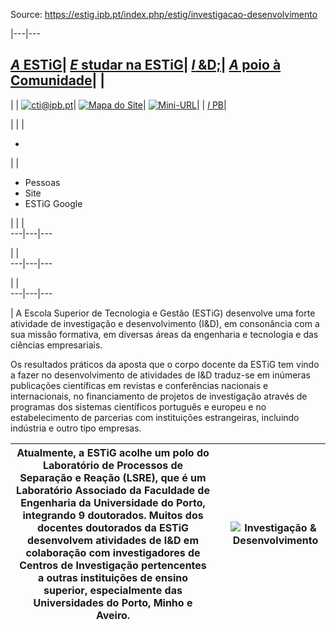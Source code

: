 Source: https://estig.ipb.pt/index.php/estig/investigacao-desenvolvimento

|---|---  
  
[_A_ ESTiG](/index.php/estig/a-estig "A ESTiG")| [ _E_ studar na ESTiG](/index.php/estig/estudar-na-estig "Estudar na ESTiG")| [ _I_ &D;](/index.php/estig/investigacao-desenvolvimento "Investigação & Desenvolvimento")| [_A_ poio à Comunidade](/index.php/estig/apoio-a-comunidade "Apoio à Comunidade")| |   
---  
| | [![cti@ipb.pt](https://estig.ipb.pt//templates/estig-template-investigacao-desenvolvimento/images/mail.png)](mailto:cti@ipb.pt?subject=Portal%20ESTiG "cti@ipb.pt")| [![Mapa do Site](https://estig.ipb.pt//templates/estig-template-investigacao-desenvolvimento/images/mapa.png)](/index.php/estig-map "Mapa do Site")| [![Mini-URL](https://estig.ipb.pt//templates/estig-template-investigacao-desenvolvimento/images/miniurl.png)](javascript:; "Mini-URL")| | [ _I_ PB](http://www.ipb.pt "Instituto Politécnico de Bragança")|   
  
  

  

  
  
  
  
  
  
  
  
  
  
  
  
  
  
|  | | 

  *   

| | 

  * Pessoas
  * Site
  * ESTiG Google

| | |   
---|---|---  
  
| |   
---|---|---  
  
| |   
---|---|---  
  
  
| A Escola Superior de Tecnologia e Gestão (ESTiG) desenvolve uma forte
atividade de investigação e desenvolvimento (I&D), em consonância com a sua
missão formativa, em diversas áreas da engenharia e tecnologia e das ciências
empresariais.  
  
Os resultados práticos da aposta que o corpo docente da ESTiG tem vindo a
fazer no desenvolvimento de atividades de I&D traduz-se em inúmeras
publicações científicas em revistas e conferências nacionais e internacionais,
no financiamento de projetos de investigação através de programas dos sistemas
científicos português e europeu e no estabelecimento de parcerias com
instituições estrangeiras, incluindo indústria e outro tipo empresas.  
  
Atualmente, a ESTiG acolhe um polo do Laboratório de Processos de Separação e Reação (LSRE), que é um Laboratório Associado da Faculdade de Engenharia da Universidade do Porto, integrando 9 doutorados. Muitos dos docentes doutorados da ESTiG desenvolvem atividades de I&D em colaboração com investigadores de Centros de Investigação pertencentes a outras instituições de ensino superior, especialmente das Universidades do Porto, Minho e Aveiro. |  | ![Investigação & Desenvolvimento](/uploads/ied.jpg)  
---|---|---  
  
